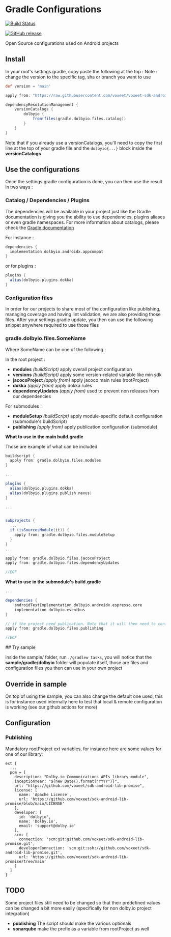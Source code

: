 # Gradle Configurations

[![Build Status](https://img.shields.io/endpoint.svg?url=https%3A%2F%2Factions-badge.atrox.dev%2Fvoxeet%2Fvoxeet-sdk-android-gradle%2Fbadge%3Fref%3Dmain&style=flat)](https://actions-badge.atrox.dev/voxeet/voxeet-sdk-android-gradle/goto?ref=main)

[![GitHub release](https://img.shields.io/github/release/voxeet/voxeet-sdk-android-gradle.svg)](https://gitHub.com/voxeet/voxeet-sdk-android-gradle/releases/)


Open Source configurations used on Android projects

## Install

In your root's settings.gradle, copy paste the following at the top :
Note : change the version to the specific tag, sha or branch you want to use

```groovy
def version = 'main'

apply from: "https://raw.githubusercontent.com/voxeet/voxeet-sdk-android-gradle/${version}/dolbyio.gradle"

dependencyResolutionManagement {
    versionCatalogs {
        dolbyio {
            from(files(gradle.dolbyio.files.catalog))
        }
    }
}
```

Note that if you already use a versionCatalogs, you'll need to copy the first line at the top of your gradle file and the `dolbyio{...}` block inside the **versionCatalogs**

## Use the configurations

Once the settings.gradle configuration is done, you can then use the result in two ways :

### Catalog / Dependencies / Plugins

The dependencies will be available in your project just like the Gradle documentation is giving you the ability to use dependencies, plugins aliases or even gradle namespaces. For more information about catalogs, please check the [Gradle documentation](https://docs.gradle.org/current/userguide/platforms.html)

For instance :

```groovy
dependencies {
  implementation dolbyio.androidx.appcompat
}
```

or for plugins :
```groovy
plugins {
  alias(dolbyio.plugins.dokka)
}
```

### Configuration files

In order for our projects to share most of the configuration like publishing, managing coverage and having lint validation, we are also providing those files. After your settings.gradle update, you then can use the following snippet anywhere required to use those files 

### gradle.dolbyio.files.SomeName

Where SomeName can be one of the following :

In the root project :

- **modules**  *(buildScript)* apply overall project configuration
- **versions**  *(buildScript)* apply some version-related variable like min sdk
- **jacocoProject** *(apply from)* apply jacoco main rules (rootProject)
- **dokka** *(apply from)* apply dokka rules
- **dependencyUpdates** *(apply from)* used to prevent non releases from our dependencies

For submodules :

- **moduleSetup** *(buildScript)* apply module-specific default configuration (submodule's buildScript)
- **publishing** *(apply from)* apply publication configuration (submodule)

**What to use in the main build.gradle**

Those are example of what can be included

```groovy
buildscript {
  apply from: gradle.dolbyio.files.modules
}

...

plugins {
  alias(dolbyio.plugins.dokka)
  alias(dolbyio.plugins.publish.nexus)
}

...


subprojects {
  ...
  if (isSourcesModule(it)) {
    apply from: gradle.dolbyio.files.moduleSetup
  }
}
...

apply from: gradle.dolbyio.files.jacocoProject
apply from: gradle.dolbyio.files.dependencyUpdates

//EOF
```

**What to use in the submodule's build.gradle**

```groovy
...

dependencies {
    androidTestImplementation dolbyio.androidx.espresso.core
    implementation dolbyio.eventbus
}

// if the project need publication. Note that it will then need to configure pom information
apply from: gradle.dolbyio.files.publishing

//EOF
```

## Try sample

inside the sample/ folder, run `./gradlew tasks`, you will notice that the **sample/gradle/dolbyio** folder will populate itself, those are files and configuration files you then can use in your own project

## Override in sample

On top of using the sample, you can also change the default one used, this is for instance used internally here to test that local & remote configuration is working (see our github actions for more)

## Configuration

### Publishing

Mandatory rootProject ext variables, for instance here are some values for one of our library:

```
ext {
  ...
  pom = [
    description: "Dolby.io Communications APIs library module",
    inceptionYear: "${new Date().format("YYYY")}",
    url: "https://github.com/voxeet/sdk-android-lib-promise",
    license: [
      name: 'Apache License',
      url: 'https://github.com/voxeet/sdk-android-lib-promise/blob/main/LICENSE'
    ],
    developer: [
      id: 'dolbyio',
      name: 'Dolby.io',
      email: 'support@dolby.io'
    ],
    scm: [
      connection: 'scm:git:github.com/voxeet/sdk-android-lib-promise.git',
      developerConnection: 'scm:git:ssh://github.com/voxeet/sdk-android-lib-promise.git',
      url: 'https://github.com/voxeet/sdk-android-lib-promise/tree/main'
    ]
  ]
}
```

## TODO

Some project files still need to be changed so that their predefined values can be changed a bit more easily (specifically for non dolby.io project integration)

- **publishing** The script should make the various optionals
- **sonarqube** make the prefix as a variable from rootProject as well


